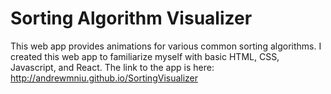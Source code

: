 # Sorting Algorithm Visualizer

This web app provides animations for various common sorting algorithms. I created this web app to familiarize myself with basic HTML, CSS, Javascript, and React. The link to the app is here: http://andrewmniu.github.io/SortingVisualizer
